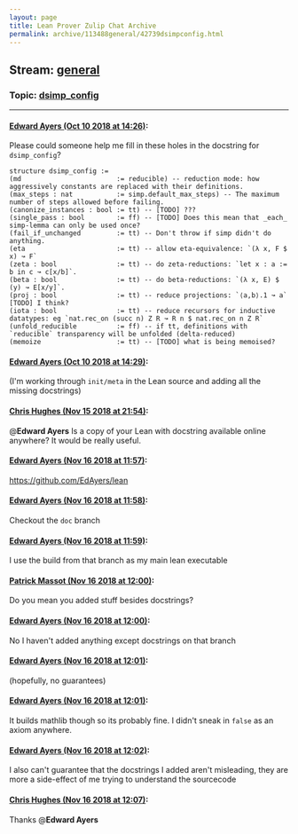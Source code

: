 ```yaml
---
layout: page
title: Lean Prover Zulip Chat Archive 
permalink: archive/113488general/42739dsimpconfig.html
---
```


## Stream: [general](index.html)
### Topic: [dsimp_config](42739dsimpconfig.html)

---

#### [Edward Ayers (Oct 10 2018 at 14:26)](https://leanprover.zulipchat.com/#narrow/stream/113488-general/topic/dsimp_config/near/135537467):
Please could someone help me fill in these holes in the docstring for `dsimp_config`?
```lean
structure dsimp_config :=
(md                        := reducible) -- reduction mode: how aggressively constants are replaced with their definitions.
(max_steps : nat           := simp.default_max_steps) -- The maximum number of steps allowed before failing.
(canonize_instances : bool := tt) -- [TODO] ??? 
(single_pass : bool        := ff) -- [TODO] Does this mean that _each_ simp-lemma can only be used once?
(fail_if_unchanged         := tt) -- Don't throw if simp didn't do anything.
(eta                       := tt) -- allow eta-equivalence: `(λ x, F $ x) ↝ F`
(zeta : bool               := tt) -- do zeta-reductions: `let x : a := b in c ↝ c[x/b]`.
(beta : bool               := tt) -- do beta-reductions: `(λ x, E) $ (y) ↝ E[x/y]`.
(proj : bool               := tt) -- reduce projections: `⟨a,b⟩.1 ↝ a` [TODO] I think?
(iota : bool               := tt) -- reduce recursors for inductive datatypes: eg `nat.rec_on (succ n) Z R ↝ R n $ nat.rec_on n Z R`
(unfold_reducible          := ff) -- if tt, definitions with `reducible` transparency will be unfolded (delta-reduced)
(memoize                   := tt) -- [TODO] what is being memoised?
```

#### [Edward Ayers (Oct 10 2018 at 14:29)](https://leanprover.zulipchat.com/#narrow/stream/113488-general/topic/dsimp_config/near/135537599):
(I'm working through `init/meta` in the Lean source and adding all the missing docstrings)

#### [Chris Hughes (Nov 15 2018 at 21:54)](https://leanprover.zulipchat.com/#narrow/stream/113488-general/topic/dsimp_config/near/147772589):
@**Edward Ayers** Is a copy of your Lean with docstring available online anywhere? It would be really useful.

#### [Edward Ayers (Nov 16 2018 at 11:57)](https://leanprover.zulipchat.com/#narrow/stream/113488-general/topic/dsimp_config/near/147809879):
https://github.com/EdAyers/lean

#### [Edward Ayers (Nov 16 2018 at 11:58)](https://leanprover.zulipchat.com/#narrow/stream/113488-general/topic/dsimp_config/near/147809934):
Checkout the `doc` branch

#### [Edward Ayers (Nov 16 2018 at 11:59)](https://leanprover.zulipchat.com/#narrow/stream/113488-general/topic/dsimp_config/near/147809977):
I use the build from that branch as my main lean executable

#### [Patrick Massot (Nov 16 2018 at 12:00)](https://leanprover.zulipchat.com/#narrow/stream/113488-general/topic/dsimp_config/near/147810027):
Do you mean you added stuff besides docstrings?

#### [Edward Ayers (Nov 16 2018 at 12:00)](https://leanprover.zulipchat.com/#narrow/stream/113488-general/topic/dsimp_config/near/147810032):
No I haven't added anything except docstrings on that branch

#### [Edward Ayers (Nov 16 2018 at 12:01)](https://leanprover.zulipchat.com/#narrow/stream/113488-general/topic/dsimp_config/near/147810043):
(hopefully, no guarantees)

#### [Edward Ayers (Nov 16 2018 at 12:01)](https://leanprover.zulipchat.com/#narrow/stream/113488-general/topic/dsimp_config/near/147810057):
It builds mathlib though so its probably fine. I didn't sneak in `false` as an axiom anywhere.

#### [Edward Ayers (Nov 16 2018 at 12:02)](https://leanprover.zulipchat.com/#narrow/stream/113488-general/topic/dsimp_config/near/147810108):
I also can't guarantee that the docstrings I added aren't misleading, they are more a side-effect of me trying to understand the sourcecode

#### [Chris Hughes (Nov 16 2018 at 12:07)](https://leanprover.zulipchat.com/#narrow/stream/113488-general/topic/dsimp_config/near/147810263):
Thanks @**Edward Ayers**


